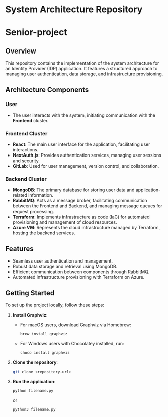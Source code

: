 # System Architecture Repository

# Senior-project

## Overview

This repository contains the implementation of the system architecture for an Identity Provider (IDP) application. It features a structured approach to managing user authentication, data storage, and infrastructure provisioning.

## Architecture Components

### User

- The user interacts with the system, initiating communication with the **Frontend** cluster.

### Frontend Cluster

- **React**: The main user interface for the application, facilitating user interactions.
- **NextAuth.js**: Provides authentication services, managing user sessions and security.
- **GitLab**: Used for user management, version control, and collaboration.

### Backend Cluster

- **MongoDB**: The primary database for storing user data and application-related information.
- **RabbitMQ**: Acts as a message broker, facilitating communication between the Frontend and Backend, and managing message queues for request processing.
- **Terraform**: Implements infrastructure as code (IaC) for automated provisioning and management of cloud resources.
- **Azure VM**: Represents the cloud infrastructure managed by Terraform, hosting the backend services.

## Features

- Seamless user authentication and management.
- Robust data storage and retrieval using MongoDB.
- Efficient communication between components through RabbitMQ.
- Automated infrastructure provisioning with Terraform on Azure.

## Getting Started

To set up the project locally, follow these steps:

1. **Install Graphviz**:

   - For macOS users, download Graphviz via Homebrew:
     ```bash
     brew install graphviz
     ```
   - For Windows users with Chocolatey installed, run:
     ```bash
     choco install graphviz
     ```

2. **Clone the repository**:

   ```bash
   git clone <repository-url>
   ```

3. **Run the application**:
   ```bash
   python filename.py
   ```
   or
   ```bash
   python3 filename.py
   ```
